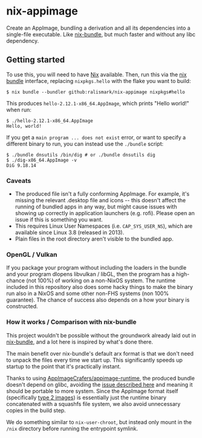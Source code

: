 # nix-appimage

Create an AppImage, bundling a derivation and all its dependencies into a single-file executable.
Like [nix-bundle](https://github.com/matthewbauer/nix-bundle), but much faster and without any libc dependency.

## Getting started

To use this, you will need to have [Nix](https://nixos.org/) available.
Then, run this via the [nix bundle](https://nixos.org/manual/nix/unstable/command-ref/new-cli/nix3-bundle.html) interface, replacing `nixpkgs.hello` with the flake you want to build:

```
$ nix bundle --bundler github:ralismark/nix-appimage nixpkgs#hello
```

This produces `hello-2.12.1-x86_64.AppImage`, which prints "Hello world!" when run:

```
$ ./hello-2.12.1-x86_64.AppImage
Hello, world!
```

If you get a `main program ... does not exist` error, or want to specify a different binary to run, you can instead use the `./bundle` script:

```
$ ./bundle dnsutils /bin/dig # or ./bundle dnsutils dig
$ ./dig-x86_64.AppImage -v
DiG 9.18.14
```

### Caveats

- The produced file isn't a fully conforming AppImage.
For example, it's missing the relevant .desktop file and icons -- this doesn't affect the running of bundled apps in any way, but might cause issues with showing up correctly in application launchers (e.g. rofi).
Please open an issue if this is something you want.
- This requires Linux User Namespaces (i.e. `CAP_SYS_USER_NS`), which are available since Linux 3.8 (released in 2013).
- Plain files in the root directory aren't visible to the bundled app.

### OpenGL / Vulkan

If you package your program without including the loaders in the bundle and your program dlopens libvulkan / libGL, then the program has a
high-chance (not 100%) of working on a non-NixOS system. The runtime included in this repository also does some hacky things to make the binary
run also in a NixOS and some other non-FHS systems (non 100% guarantee). The chance of success also depends on a how your binary is constructed.

### How it works / Comparison with nix-bundle

This project wouldn't be possible without the groundwork already laid out in [nix-bundle](https://github.com/matthewbauer/nix-bundle), and a lot here is inspired by what's done there.

The main benefit over nix-bundle's default arx format is that we don't need to unpack the files every time we start up.
This significantly speeds up startup to the point that it's practically instant.

Thanks to using [AppImageCrafers/appimage-runtime](https://github.com/AppImageCrafters/appimage-runtime), the produced bundle doesn't depend on glibc, avoiding the [issue described here](https://github.com/AppImage/AppImageKit/issues/877) and meaning it should be portable to more system.
Since the AppImage format itself (specifically [type 2 images](https://github.com/AppImage/AppImageSpec/blob/ce1910e6443357e3406a40d458f78ba3f34293b8/draft.md#type-2-image-format)) is essentially just the runtime binary concatenated with a squashfs file system, we also avoid unnecessary copies in the build step.

We do something similar to `nix-user-chroot`, but instead only mount in the `/nix` directory before running the entrypoint symlink.
